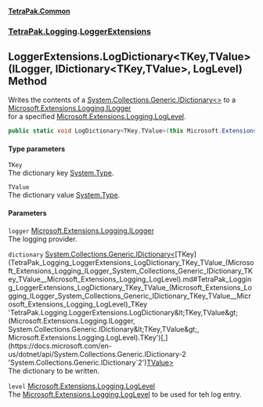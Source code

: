 #### [TetraPak.Common](index.md 'index')
### [TetraPak.Logging](TetraPak_Logging.md 'TetraPak.Logging').[LoggerExtensions](TetraPak_Logging_LoggerExtensions.md 'TetraPak.Logging.LoggerExtensions')
## LoggerExtensions.LogDictionary&lt;TKey,TValue&gt;(ILogger, IDictionary&lt;TKey,TValue&gt;, LogLevel) Method
Writes the contents of a [System.Collections.Generic.IDictionary&lt;&gt;](https://docs.microsoft.com/en-us/dotnet/api/System.Collections.Generic.IDictionary-2 'System.Collections.Generic.IDictionary`2') to a [Microsoft.Extensions.Logging.ILogger](https://docs.microsoft.com/en-us/dotnet/api/Microsoft.Extensions.Logging.ILogger 'Microsoft.Extensions.Logging.ILogger')  
for a specified [Microsoft.Extensions.Logging.LogLevel](https://docs.microsoft.com/en-us/dotnet/api/Microsoft.Extensions.Logging.LogLevel 'Microsoft.Extensions.Logging.LogLevel').  
```csharp
public static void LogDictionary<TKey,TValue>(this Microsoft.Extensions.Logging.ILogger logger, System.Collections.Generic.IDictionary<TKey,TValue> dictionary, Microsoft.Extensions.Logging.LogLevel level);
```
#### Type parameters
<a name='TetraPak_Logging_LoggerExtensions_LogDictionary_TKey_TValue_(Microsoft_Extensions_Logging_ILogger_System_Collections_Generic_IDictionary_TKey_TValue__Microsoft_Extensions_Logging_LogLevel)_TKey'></a>
`TKey`  
The dictionary key [System.Type](https://docs.microsoft.com/en-us/dotnet/api/System.Type 'System.Type').  
  
<a name='TetraPak_Logging_LoggerExtensions_LogDictionary_TKey_TValue_(Microsoft_Extensions_Logging_ILogger_System_Collections_Generic_IDictionary_TKey_TValue__Microsoft_Extensions_Logging_LogLevel)_TValue'></a>
`TValue`  
The dictionary value [System.Type](https://docs.microsoft.com/en-us/dotnet/api/System.Type 'System.Type').  
  
#### Parameters
<a name='TetraPak_Logging_LoggerExtensions_LogDictionary_TKey_TValue_(Microsoft_Extensions_Logging_ILogger_System_Collections_Generic_IDictionary_TKey_TValue__Microsoft_Extensions_Logging_LogLevel)_logger'></a>
`logger` [Microsoft.Extensions.Logging.ILogger](https://docs.microsoft.com/en-us/dotnet/api/Microsoft.Extensions.Logging.ILogger 'Microsoft.Extensions.Logging.ILogger')  
The logging provider.  
  
<a name='TetraPak_Logging_LoggerExtensions_LogDictionary_TKey_TValue_(Microsoft_Extensions_Logging_ILogger_System_Collections_Generic_IDictionary_TKey_TValue__Microsoft_Extensions_Logging_LogLevel)_dictionary'></a>
`dictionary` [System.Collections.Generic.IDictionary&lt;](https://docs.microsoft.com/en-us/dotnet/api/System.Collections.Generic.IDictionary-2 'System.Collections.Generic.IDictionary`2')[TKey](TetraPak_Logging_LoggerExtensions_LogDictionary_TKey_TValue_(Microsoft_Extensions_Logging_ILogger_System_Collections_Generic_IDictionary_TKey_TValue__Microsoft_Extensions_Logging_LogLevel).md#TetraPak_Logging_LoggerExtensions_LogDictionary_TKey_TValue_(Microsoft_Extensions_Logging_ILogger_System_Collections_Generic_IDictionary_TKey_TValue__Microsoft_Extensions_Logging_LogLevel)_TKey 'TetraPak.Logging.LoggerExtensions.LogDictionary&lt;TKey,TValue&gt;(Microsoft.Extensions.Logging.ILogger, System.Collections.Generic.IDictionary&lt;TKey,TValue&gt;, Microsoft.Extensions.Logging.LogLevel).TKey')[,](https://docs.microsoft.com/en-us/dotnet/api/System.Collections.Generic.IDictionary-2 'System.Collections.Generic.IDictionary`2')[TValue](TetraPak_Logging_LoggerExtensions_LogDictionary_TKey_TValue_(Microsoft_Extensions_Logging_ILogger_System_Collections_Generic_IDictionary_TKey_TValue__Microsoft_Extensions_Logging_LogLevel).md#TetraPak_Logging_LoggerExtensions_LogDictionary_TKey_TValue_(Microsoft_Extensions_Logging_ILogger_System_Collections_Generic_IDictionary_TKey_TValue__Microsoft_Extensions_Logging_LogLevel)_TValue 'TetraPak.Logging.LoggerExtensions.LogDictionary&lt;TKey,TValue&gt;(Microsoft.Extensions.Logging.ILogger, System.Collections.Generic.IDictionary&lt;TKey,TValue&gt;, Microsoft.Extensions.Logging.LogLevel).TValue')[&gt;](https://docs.microsoft.com/en-us/dotnet/api/System.Collections.Generic.IDictionary-2 'System.Collections.Generic.IDictionary`2')  
The dictionary to be written.  
  
<a name='TetraPak_Logging_LoggerExtensions_LogDictionary_TKey_TValue_(Microsoft_Extensions_Logging_ILogger_System_Collections_Generic_IDictionary_TKey_TValue__Microsoft_Extensions_Logging_LogLevel)_level'></a>
`level` [Microsoft.Extensions.Logging.LogLevel](https://docs.microsoft.com/en-us/dotnet/api/Microsoft.Extensions.Logging.LogLevel 'Microsoft.Extensions.Logging.LogLevel')  
The [Microsoft.Extensions.Logging.LogLevel](https://docs.microsoft.com/en-us/dotnet/api/Microsoft.Extensions.Logging.LogLevel 'Microsoft.Extensions.Logging.LogLevel') to be used for teh log entry.  
  
